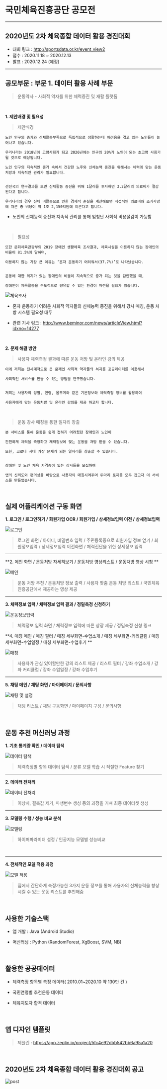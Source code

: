 # 국민체육진흥공단 공모전

---

## 2020년도 2차 체육종합 데이터 활용 경진대회

- 대회 링크 : http://sportsdata.or.kr/event_view2
- 접수 : 2020.11.18 ~ 2020.12.13
- 발표 : 2020.12.24 (예정)

---

## 공모부문 : 부문 1. 데이터 활용 사례 부문

> 운동약사 - 사회적 약자를 위한 체력증진 및 재활 플랫폼

<br/>

**1. 제안배경 및 필요성**

> 제안배경

```
노인 인구의 증가와 신체활동부족으로 독립적으로 생활하는데 어려움을 겪고 있는 노인들이 늘어나고 있습니다.

우리나라는 2018년에 고령사회가 되고 2026년에는 인구의 20%가 노인이 되는 초고령 사회가 될 것으로 예상됩니다.

노인 인구의 지속적인 증가 속에서 건강한 노후와 신체능력 증진을 위해서는 체력에 맞는 운동 처방과 지속적인 관리가 필요합니다.


선진국의 연구결과를 보면 신체활동 증진을 위해 1달러를 투자하면 3.2달러의 의료비가 절감된다고 합니다.

우리나라의 경우 신체 비활동으로 인한 경제적 손실을 계산해보면 직접적인 의료비와 조기사망에 따른 총 비용이 약 1조 2,150억원에 이른다고 합니다.
```

- 노인의 신체능력 증진과 지속적 관리를 통해 엄청난 사회적 비용절감이 가능함

<br/>

> 필요성

```
또한 문화체육관광부의 2019 장애인 생활체육 조사결과, 체육시설을 이용하지 않는 장애인의 비율이 81.5%에 달하며,

이용하지 않는 가장 큰 이유는 ‘혼자 운동하기 어려워서(37.7%)’로 나타났습니다.


운동에 대한 의지가 있는 장애인의 비율이 지속적으로 증가 되는 것을 감안했을 때,

장애인이 체육활동을 주도적으로 향유할 수 있는 환경이 마련될 필요가 있습니다.
```

![체육조사](https://user-images.githubusercontent.com/36183001/102854742-80038780-4466-11eb-903d-a9b9b9e3f70c.PNG)


- 혼자 운동하기 어려운 사회적 약자들의 신체능력 증진을 위해서 강사 매칭, 운동 처방 시스템 필요성 대두


- 관련 기사 링크 : http://www.beminor.com/news/articleView.html?idxno=14277

<br/>

**2. 문제 해결 방안**


> 사용자 체력측정 결과에 따른 운동 처방 및 온라인 강의 제공

```
이에 저희는 전세계적으로 큰 문제인 사회적 약자들의 복지를 공공데이터를 이용해서

사회적인 서비스를 만들 수 있는 방법을 연구했습니다.


저희는 사용자의 성별, 연령, 몸무게와 같은 기본정보와 체력측정 정보를 활용하여

사용자에게 맞는 운동처방 및 온라인 강의를 제공 하고자 합니다.
```

<br/>

> 운동 강사 매칭을 통한 일자리 창출

```
본 서비스를 통해 운동을 쉽게 접하기 어려웠던 장애인과 노인이

간편하게 체력을 측정하고 체력정보에 맞는 운동을 처방 받을 수 있습니다.

또한, 코로나 시대 가장 문제가 되는 일자리를 창출할 수 있습니다.


장애인 및 노인 체육 자격증이 있는 강사들을 모집하여

앱의 신뢰도와 편의성을 바탕으로 사용자와 매칭시켜주며 두마리 토끼를 모두 잡고자 이 서비스를 만들었습니다.
```

<br/>

## 실제 어플리케이션 구동 화면

**1. 로그인 / 로그인하기 / 회원가입 OCR / 회원가입 / 상세정보입력 이전 / 상세정보입력**

![로그인](https://user-images.githubusercontent.com/36183001/102857811-72e99700-446c-11eb-8c16-c79187120fe6.png)

> 로그인 화면 / 아이디, 비밀번호 입력 / 주민등록증으로 회원가입 정보 얻기 / 회원정보입력 / 상세정보입력 이전화면 / 체력진단을 위한 상세정보 입력

---

**2. 메인 화면 / 운동처방 자세히보기 / 운동처방 영상리스트 / 운동처방 영상 시청 **

![메인](https://user-images.githubusercontent.com/36183001/102857812-72e99700-446c-11eb-8fc4-77015d5bb9ef.png)

> 운동 처방 추천 / 운동처방 정보 출력 / 사용자 맞춤 운동 처방 리스트 / 국민체육진흥공단에서 제공하는 영상 제공

---

**3. 체력정보 입력 / 체력정보 입력 결과 / 정밀측정 신청하기**

![운동정보입력](https://user-images.githubusercontent.com/36183001/102857805-70873d00-446c-11eb-97de-74508a1a5340.png)

> 체력정보 입력 화면 / 체력정보 입력에 따른 상장 제공 / 정밀측정 신청 링크

**4. 매칭 메인 / 매칭 필터 / 매칭 세부화면-수업소개 / 매칭 세부화면-커리큘럼 / 매칭 세부화면-수업일정 / 매칭 세부화면-수업후기 **

![매칭](https://user-images.githubusercontent.com/36183001/102857807-72510080-446c-11eb-911f-3e9c5f4f8aab.png)

> 사용자가 관심 있어할만한 강의 리스트 제공 / 리스트 필터 / 강좌 수업소개 / 강좌 커리큘럼 / 강좌 수업일정 / 강좌 수업후기

---

**5. 채팅 메인 / 채팅 화면 / 마이페이지 / 문의사항**

![채팅 및 설정](https://user-images.githubusercontent.com/36183001/102857810-72510080-446c-11eb-914b-c865390449d0.png)

> 채팅 리스트 / 채팅 구동화면 / 마이페이지 구성 / 문의사항 

<br/>


## 운동 추천 머신러닝 과정

**1. 기초 통계량 확인 / 데이터 탐색**

![데이터 탐색](https://user-images.githubusercontent.com/36183001/102855876-cfe34e00-4468-11eb-8166-72f77caa4cce.png)

> 체력측정별 항목 데이터 탐색 / 분류 모델 학습 시 적절한 Feature 찾기

---

**2. 데이터 전처리**

![데이터 전처리](https://user-images.githubusercontent.com/36183001/102855878-d1147b00-4468-11eb-9cc7-7e9b192ba191.png)

> 이상치, 결측값 제거, 파생변수 생성 등의 과정을 거쳐 최종 데이터셋 생성


---

**3. 모델링 수행 / 성능 비교 분석**

![모델링](https://user-images.githubusercontent.com/36183001/102855879-d1ad1180-4468-11eb-8fca-b27789008283.png)

> 하이퍼파라미터 설정 / 인공지능 모델별 성능비교

<br/>

---

**4. 전체적인 모델 적용 과정**

![모델 적용](https://user-images.githubusercontent.com/36183001/102855685-724f0180-4468-11eb-97e1-faa5e1a0bd3e.PNG)

> 집에서 간단하게 측정가능한 3가지 운동 정보를 통해 사용자의 신체능력을 향상시킬 수 있는 운동 리스트를 추천해줌

<br/>


## 사용한 기술스택

- 앱 개발 : Java (Android Studio)

- 머신러닝 : Python (RandomForest, XgBoost, SVM, NB)

<br/>


## 활용한 공공데이터

- 체력측정 항목별 측정 데이터( 2010.01~2020.10 약 130만 건 )

- 국민연령별 추천운동 데이터

- 체육지도자 합격 데이터

<br/>


## 앱 디자인 템플릿

> 제플린 : https://app.zeplin.io/project/5fc4e92dbb542bb6a95a1a20

<br/>


## 2020년도 2차 체육종합 데이터 활용 경진대회 공고

![post](https://user-images.githubusercontent.com/48685242/102717123-96ed9100-4323-11eb-9093-205fc63de525.jpg)


